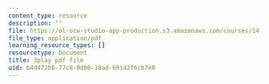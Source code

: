 ```yaml
---
content_type: resource
description: ''
file: https://ol-ocw-studio-app-production.s3.amazonaws.com/courses/14-01sc-principles-of-microeconomics-fall-2011/b4d472b677c80d0018ad69142f6cb7e0_A6FOBdtbcz4.pdf
file_type: application/pdf
learning_resource_types: []
resourcetype: Document
title: 3play pdf file
uid: b4d472b6-77c8-0d00-18ad-69142f6cb7e0
---
```

